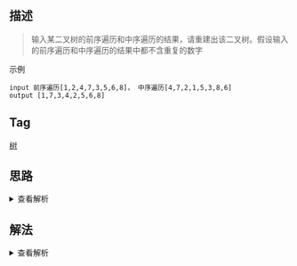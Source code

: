 ## 描述

> 输入某二叉树的前序遍历和中序遍历的结果，请重建出该二叉树。假设输入的前序遍历和中序遍历的结果中都不含重复的数字

示例

```
input 前序遍历[1,2,4,7,3,5,6,8]， 中序遍历[4,7,2,1,5,3,8,6]
output [1,7,3,4,2,5,6,8]
```

## Tag

[树](/_posts/sort#树)

## 思路

<details>
<summary>查看解析</summary>

二叉树的重建是一个很经典的二叉树问题，首先不看前提条件，我们要知道，`二叉树问题大多数都可以用递归来解`，我们只要提炼出递归公式即可，我们来看一下这个题是否可以用递归的思路去解决

首先看题干条件，已知二叉树的前序遍历和中序遍历序列。这两个序列的特点分别为`中左右`和`左中右`，在遍历后的序列上，有如下特点

-   前序遍历的第一个节点为该二叉树的根节点
-   中序遍历中根节点的左侧为根节点的左子树，右侧为右子树
-   前序遍历中，根节点的左子树的全部节点都在右子树的全部节点之前

我们可以以这样一个树为例

```
     1
    / \
   2   3
  /\   /\
 4  5 6  7

 前序遍历为 [1,2,4,5,3,6,7]
 中序遍历为 [4,2,5,1,6,3,7]

 则有

 1. 前序遍历第一个节点1为根节点
 2. 中序遍历中，1左侧的425均为左子树节点
 3. 前序遍历中245这几个节点均为左子树节点，且在任意一个右子树节点的前面

 于是对于递归的解法，我们有如下的推论

 1. 首先在前序遍历中获取根节点
 2. 然后在中序遍历中根据根节点找到左子树和右子树的点
 3. 我们此时已知左子树和右子树的前序和中序遍历的结果，我们可以用递归的方法求左子树和右子树的还原结果
```

另外，分享一个小技巧，在递归解题时，对特殊情况的判断不要放在递归的判断里，而应该在函数一开始的判断条件上，这样即优雅又节省逻辑判断（比如如果一个节点为空我们就不判断，这里的不判断并不是在递归调用前先看这个节点是不是为空，而是不管它是不是空都进行递归处理，然后在函数的开头就对空值做出判断）

</details>

## 解法

<details>
<summary>查看解析</summary>

```js
/* function TreeNode(x) {
    this.val = x;
    this.left = null;
    this.right = null;
} */
function reConstructBinaryTree(pre, mid) {
	if (pre.length === 0 || mid.length === 0) return null
	if (pre.length === 1) return { val: pre[0], left: null, right: null }
	let root = pre[0]
	let rootIndex = mid.indexOf(root)
	let leftMid = mid.slice(0, rootIndex)
	let rightMid = mid.slice(rootIndex + 1)
	let leftPre = pre.slice(1, 1 + leftMid.length)
	let rightPre = pre.slice(1 + leftMid.length)
	return {
		val: root,
		left: reConstructBinaryTree(leftPre, leftMid),
		right: reConstructBinaryTree(rightPre, rightMid)
	}
}
```

</details>
